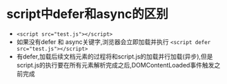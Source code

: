 # script中defer和async的区别
- ``<script src="test.js"></script>``
- 如果没有defer 和 async关键字,浏览器会立即加载并执行
``<script defer src="test.js"></script>``
- 有defer,加载后续文档元素的过程将和script.js的加载并行加载(异步),但是script.js的执行要在所有元素解析完成之后,DOMContentLoaded事件触发之前完成